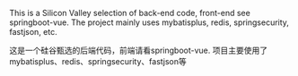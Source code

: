 This is a Silicon Valley selection of back-end code, front-end see springboot-vue. 
The project mainly uses mybatisplus, redis, springsecurity, fastjson, etc.

这是一个硅谷甄选的后端代码，前端请看springboot-vue.
项目主要使用了mybatisplus、redis、springsecurity、fastjson等
